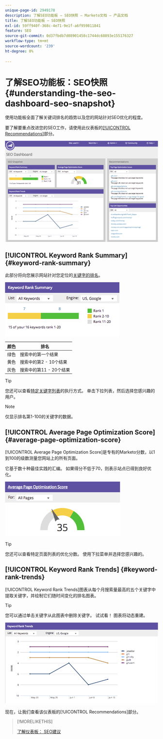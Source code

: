 ```yaml
---
unique-page-id: 2949178
description: 了解SEO功能板 — SEO快照 — Marketo文档 — 产品文档
title: 了解SEO功能板 — SEO快照
exl-id: 59ff940f-368c-4e71-9e1f-a6f959811841
feature: SEO
source-git-commit: 0d37fbdb7d08901458c1744dc68893e155176327
workflow-type: tm+mt
source-wordcount: '239'
ht-degree: 0%

---
```


# 了解SEO功能板：SEO快照 {#understanding-the-seo-dashboard-seo-snapshot}

使用功能板全面了解关键词排名的趋势以及您的网站针对SEO优化的程度。

要了解要重点改进您的SEO工作，请使用此仪表板的[[!UICONTROL Recommendations]](/help/marketo/product-docs/additional-apps/seo/understanding-seo/understanding-the-seo-dashboard-seo-recommendations.md)部分。

![](assets/image2014-9-17-21-3a32-3a22.png)

## [!UICONTROL Keyword Rank Summary] {#keyword-rank-summary}

此部分将向您展示网站针对您定位的[关键字的排名](/help/marketo/product-docs/additional-apps/seo/keywords/seo-add-keywords.md)。

![](assets/image2014-9-17-21-3a34-3a5.png)

| 颜色 | 排名 |
|---|---|
| 绿色 | 搜索中的第一个结果 |
| 黄色 | 搜索中的第2 - 10个结果 |
| 灰色 | 搜索中的第11 - 20个结果 |

>[!TIP]
>
>您还可以查看[特定关键字列表](/help/marketo/product-docs/additional-apps/seo/keywords/seo-add-remove-keywords-from-a-list.md)的执行方式。 单击下拉列表，然后选择您感兴趣的用户。

>[!NOTE]
>
>仅显示排名第1-100的关键字的数据。

## [!UICONTROL Average Page Optimization Score] {#average-page-optimization-score}

[!UICONTROL Average Page Optimization Score]是专有的Marketo分数，以1到100的级数测量您网站上的所有页面。

它基于数十种最佳实践的汇编。 如果得分不低于70，则表示站点已得到良好优化。

![](assets/image2014-9-17-21-3a35-3a55.png)

>[!TIP]
>
>您还可以查看特定页面列表的优化分数。 使用下拉菜单并选择您感兴趣的。

## [!UICONTROL Keyword Rank Trends] {#keyword-rank-trends}

[!UICONTROL Keyword Rank Trends]图表从每个月搜索量最高的五个关键字中提取关键字，并绘制它们随时间变化的排名图表。

>[!TIP]
>
>您可以通过单击关键字从此图表中删除关键字。 试试看！ 图表将动态重建。

![](assets/image2014-9-17-21-3a37-3a1.png)

现在，让我们查看该仪表板的[!UICONTROL Recommendations]部分。

>[!MORELIKETHIS]
>
>[了解仪表板： SEO建议](/help/marketo/product-docs/additional-apps/seo/understanding-seo/understanding-the-seo-dashboard-seo-recommendations.md)
